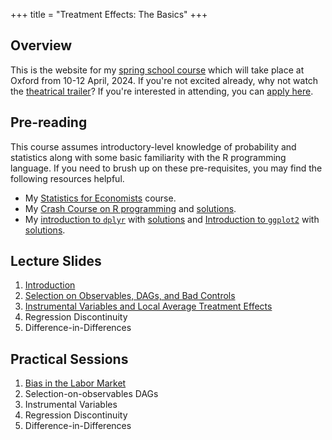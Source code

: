 +++
title = "Treatment Effects: The Basics"
+++

## Overview
This is the website for my [spring school course](https://ouess.web.ox.ac.uk/event/treatment-effects-the-basics) which will take place at Oxford from 10-12 April, 2024. If you're not excited already, why not watch the [theatrical trailer](https://youtu.be/06CB0lqyUTk)? If you're interested in attending, you can [apply here](https://docs.google.com/forms/d/e/1FAIpQLSdp5Gv1nR9JWfnmryZE33Cta31ecE-BnlOEOJVksIdivrFNEg/viewform).


## Pre-reading
This course assumes introductory-level knowledge of probability and statistics along with some basic familiarity with the R programming language. If you need to brush up on these pre-requisites, you may find the following resources helpful.
- My [Statistics for Economists](https://ditraglia.com/Econ103Public) course.
- My [Crash Course on R programming](https://ditraglia.com/erm/01-r-programming.html) and [solutions](https://ditraglia.com/erm/01-r-programming-solutions.html).
- My [introduction to `dplyr`](https://ditraglia.com/erm/02-dplyr-intro.html) with [solutions](https://ditraglia.com/erm/02-dplyr-intro-solutions.html) and [Introduction to `ggplot2`](https://ditraglia.com/erm/03-ggplot2-intro.html) with [solutions](https://ditraglia.com/erm/03-ggplot2-intro-solutions.html).

## Lecture Slides
1. [Introduction](/01-introduction.pdf)
2. [Selection on Observables, DAGs, and Bad Controls](/02-selection-on-observables.pdf)
3. [Instrumental Variables and Local Average Treatment Effects](/03-IV-and-LATE.pdf)
4. Regression Discontinuity 
5. Difference-in-Differences 

## Practical Sessions 
1. [Bias in the Labor Market](/basics-lab-01-lakisha.html)
2. Selection-on-observables DAGs 
3. Instrumental Variables
4. Regression Discontinuity 
5. Difference-in-Differences 

